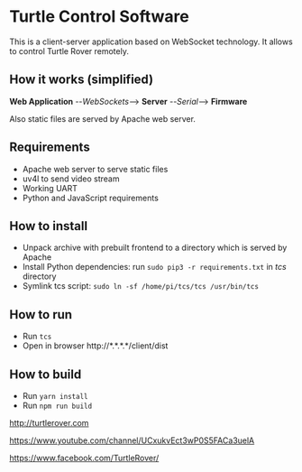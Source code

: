 # Turtle Control Software

This is a client-server application based on WebSocket technology. It allows to control Turtle Rover remotely.

## How it works (simplified)

**Web Application** --_WebSockets_--> **Server** --_Serial_--> **Firmware**

Also static files are served by Apache web server.

## Requirements
 * Apache web server to serve static files
 * uv4l to send video stream
 * Working UART
 * Python and JavaScript requirements

## How to install
 * Unpack archive with prebuilt frontend to a directory which is served by Apache
 * Install Python dependencies: run `sudo pip3 -r requirements.txt` in _tcs_ directory
 * Symlink tcs script: `sudo ln -sf /home/pi/tcs/tcs /usr/bin/tcs`

## How to run
 * Run `tcs`
 * Open in browser http://\*.\*.\*.\*/client/dist

## How to build
 * Run `yarn install`
 * Run `npm run build`
 
http://turtlerover.com

https://www.youtube.com/channel/UCxukvEct3wP0S5FACa3uelA

https://www.facebook.com/TurtleRover/
